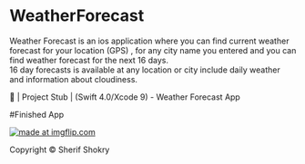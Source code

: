 # WeatherForecast
Weather Forecast is an ios application where you can find current weather forecast for your location (GPS) 
 , for any city name you entered and you can find weather forecast for the next 16 days.  
16 day forecasts is available at any location or city include daily weather and information about cloudiness.


📱 | Project Stub | (Swift 4.0/Xcode 9) - Weather Forecast App

#Finished App

<a href="https://imgflip.com/gif/2713ms"><img src="https://i.imgflip.com/2713ms.gif" title="made at imgflip.com"/></a>


Copyright © Sherif Shokry
